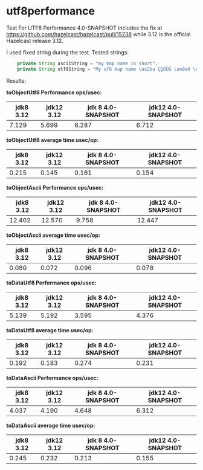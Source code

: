 # utf8performance
Test For UTF8 Performance
4.0-SNAPSHOT includes the fix at https://github.com/hazelcast/hazelcast/pull/15238 while 3.12 is the official Hazelcast release 3.12.

I used fixed string during the test. Tested strings:
```java
    private String asciiString = "my map name is short";
    private String utf8String = "My uf8 map name \uc2ba ÇŞÖÜĞ \ue0a0 \uD867\uDE3D \uD867\uDE3D";
```


Results:

**toObjectUtf8 Performance ops/usec:**

|jdk8 3.12|jdk12 3.12|jdk 8 4.0-SNAPSHOT|jdk12 4.0-SNAPSHOT|
|---------|----------|------------------|------------------|
|  7.129  |  5.699   |     6.287        |        6.712     |

**toObjectUtf8 average time usec/op:**

|jdk8 3.12|jdk12 3.12|jdk 8 4.0-SNAPSHOT|jdk12 4.0-SNAPSHOT|
|---------|----------|------------------|------------------|
|  0.215  |  0.145   |     0.161        |        0.154     |

**toObjectAscii Performance ops/usec:**

|jdk8 3.12|jdk12 3.12|jdk 8 4.0-SNAPSHOT|jdk12 4.0-SNAPSHOT|
|---------|----------|------------------|------------------|
| 12.402  |  12.570  |     9.758        |        12.447    |

**toObjectAscii average time usec/op:**

|jdk8 3.12|jdk12 3.12|jdk 8 4.0-SNAPSHOT|jdk12 4.0-SNAPSHOT|
|---------|----------|------------------|------------------|
|  0.080  |  0.072   |     0.096        |        0.078     |

**toDataUtf8 Performance ops/usec:**

|jdk8 3.12|jdk12 3.12|jdk 8 4.0-SNAPSHOT|jdk12 4.0-SNAPSHOT|
|---------|----------|------------------|------------------|
| 5.139   |  5.192   |     3.595        |        4.376    |

**toDataUtf8 average time usec/op:**

|jdk8 3.12|jdk12 3.12|jdk 8 4.0-SNAPSHOT|jdk12 4.0-SNAPSHOT|
|---------|----------|------------------|------------------|
|  0.192  |  0.183   |     0.274        |        0.231     |

**toDataAscii Performance ops/usec:**

|jdk8 3.12|jdk12 3.12|jdk 8 4.0-SNAPSHOT|jdk12 4.0-SNAPSHOT|
|---------|----------|------------------|------------------|
| 4.037   |  4.190   |     4.648        |        6.312    |

**toDataAscii average time usec/op:**

|jdk8 3.12|jdk12 3.12|jdk 8 4.0-SNAPSHOT|jdk12 4.0-SNAPSHOT|
|---------|----------|------------------|------------------|
|  0.245  |  0.232   |     0.213        |       0.155     |

